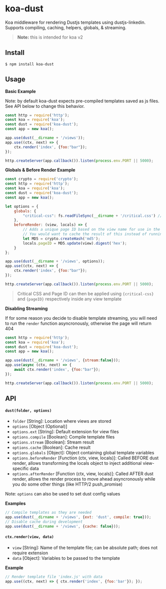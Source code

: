 # koa-dust

Koa middleware for rendering Dustjs templates using dustjs-linkedin. Supports compiling, caching, helpers, globals, & streaming.

> **Note:** this is intended for koa v2

## Install

```
$ npm install koa-dust
```

## Usage

**Basic Example**

Note: by default koa-dust expects pre-compiled templates saved as js files. See API below to change this behavior.

```js
const http = require('http');
const koa = require('koa');
const dust = require('koa-dust');
const app = new koa();

app.use(dust(__dirname + '/views'));
app.use((ctx, next) => {
	ctx.render('index', {foo:"bar"});
});

http.createServer(app.callback()).listen(process.env.PORT || 5000);
```

**Globals & Before Render Example**

```js
const crypto = require('crypto');
const http = require('http');
const koa = require('koa');
const dust = require('koa-dust');
const app = new koa();

let options = {
	globals: {
		"critical-css": fs.readFileSync(__dirname + '/critical.css') // Load in critical CSS from a local file
	},
	beforeRender: (view, locals) => {
		// Adds a unique page ID based on the view name for use in the template
		// You would want to cache the result of this instead of running it every request
		let MD5 = crypto.createHash('md5');
		locals.pageID = MD5.update(view).digest('hex');
	}
};

app.use(dust(__dirname + '/views', options));
app.use((ctx, next) => {
	ctx.render('index', {foo:"bar"});
});

http.createServer(app.callback()).listen(process.env.PORT || 5000);
```

> Critical CSS and Page ID can then be applied using `{critical-css}` and `{pageID}` respectively inside any view template

**Disabling Streaming**

If for some reason you decide to disable template streaming, you will need to run the `render` function asyncronously, otherwise the page will return 404

```js
const http = require('http');
const koa = require('koa');
const dust = require('koa-dust');
const app = new koa();

app.use(dust(__dirname + '/views', {stream:false}));
app.use(async (ctx, next) => {
	await ctx.render('index', {foo:"bar"});
});

http.createServer(app.callback()).listen(process.env.PORT || 5000);
```

## API

#### `dust(folder, options)`

* `folder` [String]: Location where views are stored
* `options` [Object (Optional)]
* `options.ext` [String]: Default extension for view files
* `options.compile` [Boolean]: Compile template files
* `options.stream` [Boolean]: Stream result
* `options.cache` [Boolean]: Cache result
* `options.globals` [Object]: Object containing global template variables
* `options.beforeRender` [Function (ctx, view, locals)]: Called BEFORE dust render, allows transforming the locals object to inject additional view-specific data
* `options.afterRender` [Function (ctx, view, locals)]: Called AFTER dust render, allows the render process to move ahead asyncronously while you do some other things (like HTTP/2 push_promise)

Note: `options` can also be used to set dust config values

**Examples**
```js
// Compile templates as they are needed
app.use(dust(__dirname + '/views', {ext: 'dust', compile: true}));
// Disable cache during development
app.use(dust(__dirname + '/views', {cache: false}));
```

#### `ctx.render(view, data)`

* `view` [String]: Name of the template file; can be absolute path; does not require extension
* `data` [Object]: Variables to be passed to the template

**Example**
```js
// Render template file 'index.js' with data
app.use((ctx, next) => { ctx.render('index', {foo:'bar'}); });
```